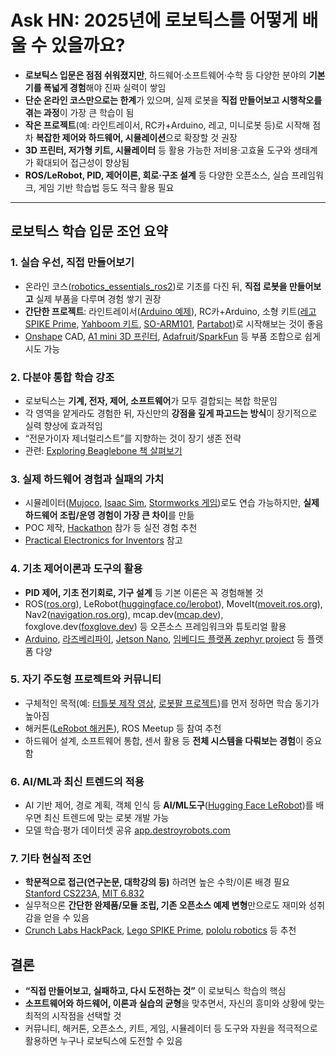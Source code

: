 # Ask HN: 2025년에 로보틱스를 어떻게 배울 수 있을까요?


* **로보틱스 입문은 점점 쉬워졌지만**, 하드웨어·소프트웨어·수학 등 다양한 분야의 **기본기를 폭넓게 경험**해야 진짜 실력이 쌓임
* **단순 온라인 코스만으로는 한계**가 있으며, 실제 로봇을 **직접 만들어보고 시행착오를 겪는 과정**이 가장 큰 학습이 됨
* **작은 프로젝트**(예: 라인트레이서, RC카+Arduino, 레고, 미니로봇 등)로 시작해 점차 **복잡한 제어와 하드웨어, 시뮬레이션**으로 확장할 것 권장
* **3D 프린터, 저가형 키트, 시뮬레이터** 등 활용 가능한 저비용·고효율 도구와 생태계가 확대되어 접근성이 향상됨
* **ROS/LeRobot, PID, 제어이론, 회로·구조 설계** 등 다양한 오픈소스, 실습 프레임워크, 게임 기반 학습법 등도 적극 활용 필요

---

로보틱스 학습 입문 조언 요약
----------------

### 1. 실습 우선, 직접 만들어보기

* 온라인 코스([robotics\_essentials\_ros2](https://github.com/henki-robotics/robotics_essentials_ros2))로 기초를 다진 뒤, **직접 로봇을 만들어보고** 실제 부품을 다루며 경험 쌓기 권장
* **간단한 프로젝트**: 라인트레이서([Arduino 예제](https://projecthub.arduino.cc/lee_curiosity/building-a-line-following-robot-using-arduino-fd5ef8)), RC카+Arduino, 소형 키트([레고 SPIKE Prime](https://education.lego.com/en-us/products/lego-education-spike-prime-set-/45678), [Yahboom 키트](https://www.yahboom.net/), [SO-ARM101](https://huggingface.co/lerobot), [Partabot](https://partabot.com))로 시작해보는 것이 좋음
* [Onshape](https://www.onshape.com) CAD, [A1 mini 3D 프린터](https://bambulab.com/en/a1-mini/), [Adafruit](https://www.adafruit.com/)/[SparkFun](https://www.sparkfun.com/) 등 부품 조합으로 쉽게 시도 가능

### 2. 다분야 통합 학습 강조

* 로보틱스는 **기계, 전자, 제어, 소프트웨어**가 모두 결합되는 복합 학문임
* 각 영역을 얕게라도 경험한 뒤, 자신만의 **강점을 깊게 파고드는 방식**이 장기적으로 실력 향상에 효과적임
* “전문가이자 제너럴리스트”를 지향하는 것이 장기 생존 전략
* 관련: [Exploring Beaglebone 책 살펴보기](https://www.amazon.com/Exploring-BeagleBone-Tools-Techniques-Building/dp/1118935128)

### 3. 실제 하드웨어 경험과 실패의 가치

* 시뮬레이터([Mujoco](https://mujoco.org/), [Isaac Sim](https://developer.nvidia.com/isaac-sim), [Stormworks 게임](https://store.steampowered.com/app/573090/Stormworks_Build_and_Rescue/))로도 연습 가능하지만, **실제 하드웨어 조립/운영 경험이 가장 큰 차이**를 만듦
* POC 제작, [Hackathon](https://huggingface.co/LeRobot-worldwide-hackathon) 참가 등 실전 경험 추천
* [Practical Electronics for Inventors](https://www.amazon.com/Practical-Electronics-Inventors-Fourth-Scherz/dp/1259587541) 참고

### 4. 기초 제어이론과 도구의 활용

* **PID 제어, 기초 전기회로, 기구 설계** 등 기본 이론은 꼭 경험해볼 것
* ROS([ros.org](https://ros.org/)), LeRobot([huggingface.co/lerobot](https://huggingface.co/lerobot)), MoveIt([moveit.ros.org](https://moveit.ros.org/)), Nav2([navigation.ros.org](https://navigation.ros.org/)), mcap.dev([mcap.dev](https://mcap.dev/)), foxglove.dev([foxglove.dev](https://foxglove.dev/)) 등 오픈소스 프레임워크와 튜토리얼 활용
* [Arduino](https://www.arduino.cc/), [라즈베리파이](https://www.raspberrypi.com/), [Jetson Nano](https://developer.nvidia.com/embedded/jetson-nano-developer-kit), [임베디드 플랫폼 zephyr project](https://zephyrproject.org/) 등 플랫폼 다양

### 5. 자기 주도형 프로젝트와 커뮤니티

* 구체적인 목적(예: [터틀봇 제작 영상](https://www.youtube.com/watch?v=mTpkV7xZln0), [로봇팔 프로젝트](https://youtu.be/pAwkl6zd0ws))를 먼저 정하면 학습 동기가 높아짐
* 해커톤([LeRobot 해커톤](https://huggingface.co/LeRobot-worldwide-hackathon)), ROS Meetup 등 참여 추천
* 하드웨어 설계, 소프트웨어 통합, 센서 활용 등 **전체 시스템을 다뤄보는 경험**이 중요함

### 6. AI/ML과 최신 트렌드의 적용

* AI 기반 제어, 경로 계획, 객체 인식 등 **AI/ML도구**([Hugging Face LeRobot](https://huggingface.co/lerobot))를 배우면 최신 트렌드에 맞는 로봇 개발 가능
* 모델 학습·평가 데이터셋 공유 [app.destroyrobots.com](https://app.destroyrobots.com)

### 7. 기타 현실적 조언

* **학문적으로 접근(연구논문, 대학강의 등)** 하려면 높은 수학/이론 배경 필요  
  [Stanford CS223A](https://see.stanford.edu/Course/CS223A), [MIT 6.832](https://underactuated.mit.edu/)
* 실무적으론 **간단한 완제품/모듈 조립, 기존 오픈소스 예제 변형**만으로도 재미와 성취감을 얻을 수 있음
* [Crunch Labs HackPack](https://www.crunchlabs.com/), [Lego SPIKE Prime](https://education.lego.com/en-us/products/lego-education-spike-prime-set-/45678), [pololu robotics](https://www.pololu.com/) 등 추천

결론
--

* **“직접 만들어보고, 실패하고, 다시 도전하는 것”** 이 로보틱스 학습의 핵심
* **소프트웨어와 하드웨어, 이론과 실습의 균형**을 맞추면서, 자신의 흥미와 상황에 맞는 최적의 시작점을 선택할 것
* 커뮤니티, 해커톤, 오픈소스, 키트, 게임, 시뮬레이터 등 도구와 자원을 적극적으로 활용하면 누구나 로보틱스에 도전할 수 있음
